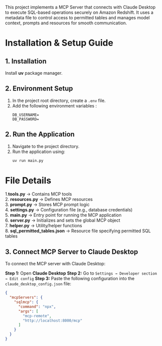 
This project implements a MCP Server that connects with Claude Desktop to execute SQL-based operations securely on Amazon Redshift. It uses a metadata file to control access to permitted tables and manages model context, prompts and resources for smooth communication.

# Installation & Setup Guide

## 1. Installation
Install **uv** package manager.

## 2. Environment Setup
1. In the project root directory, create a `.env` file.  
2. Add the following environment variables :  
   ```env
   DB_USERNAME=
   DB_PASSWORD=

## 2. Run the Application
1. Navigate to the project directory.  
2. Run the application using:  
   ```bash
   uv run main.py

# File Details

1.**tools.py** → Contains MCP tools  
2. **resources.py** → Defines MCP resources  
3. **prompt.py** → Stores MCP prompt logic  
4. **settings.py** → Configuration file (e.g., database credentials)  
5. **main.py** → Entry point for running the MCP application  
6. **server.py** → Initializes and sets the global MCP object  
7. **helper.py** → Utility/helper functions  
8. **sql_permitted_tables.json** → Resource file specifying permitted SQL tables


## 3. Connect MCP Server to Claude Desktop

To connect the MCP server with Claude Desktop:

**Step 1:** Open **Claude Desktop**
**Step 2:** Go to `Settings → Developer section → Edit config`
**Step 3:** Paste the following configuration into the `claude_desktop_config.json` file:

```json
{
  "mcpServers": {
    "sqlmcp": {
      "command": "npx",
      "args": [
        "mcp-remote",
        "http://localhost:8000/mcp"
      ]
    }
  }
}
``` 
